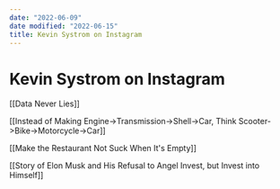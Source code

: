```yaml
---
date: "2022-06-09"
date modified: "2022-06-15"
title: Kevin Systrom on Instagram
---
```


# Kevin Systrom on Instagram
[[Data Never Lies]]

[[Instead of Making Engine->Transmission->Shell->Car, Think Scooter->Bike->Motorcycle->Car]]

[[Make the Restaurant Not Suck When It's Empty]]

[[Story of Elon Musk and His Refusal to Angel Invest, but Invest into Himself]]
